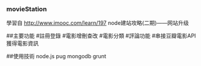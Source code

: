 ### movieStation
學習自
http://www.imooc.com/learn/197
node建站攻略(二期)——网站升级

##主要功能
#註冊登錄
#電影增刪查改
#電影分類
#評論功能
#串接豆瓣電影API獲得電影資訊

##使用技術
node.js  pug  mongodb  grunt

